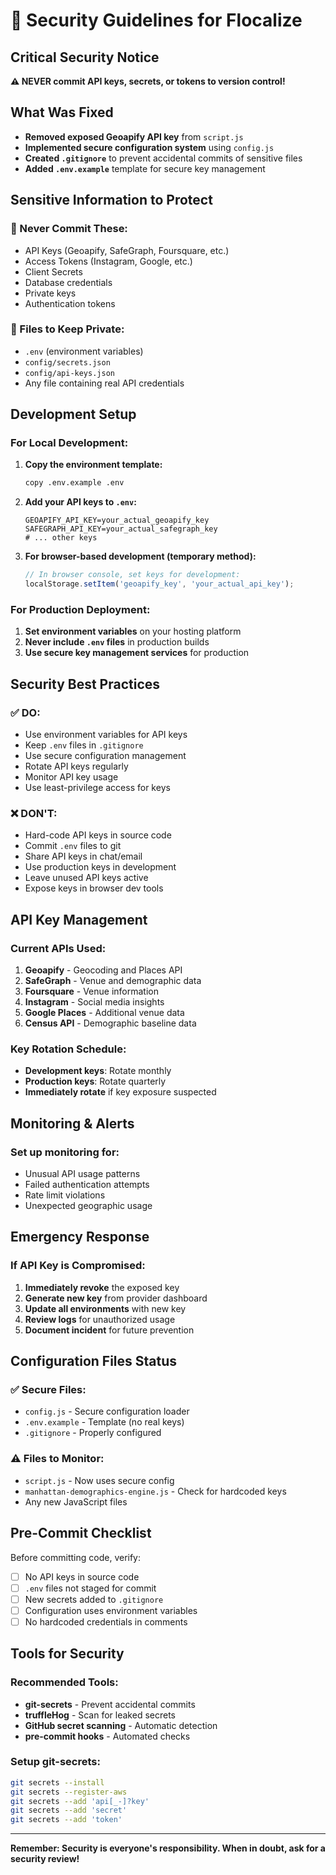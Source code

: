 # 🔐 Security Guidelines for Flocalize

## Critical Security Notice

**⚠️ NEVER commit API keys, secrets, or tokens to version control!**

## What Was Fixed

- **Removed exposed Geoapify API key** from `script.js`
- **Implemented secure configuration system** using `config.js`
- **Created `.gitignore`** to prevent accidental commits of sensitive files
- **Added `.env.example`** template for secure key management

## Sensitive Information to Protect

### 🚨 Never Commit These:
- API Keys (Geoapify, SafeGraph, Foursquare, etc.)
- Access Tokens (Instagram, Google, etc.)
- Client Secrets
- Database credentials
- Private keys
- Authentication tokens

### 📁 Files to Keep Private:
- `.env` (environment variables)
- `config/secrets.json`
- `config/api-keys.json`
- Any file containing real API credentials

## Development Setup

### For Local Development:

1. **Copy the environment template:**
   ```bash
   copy .env.example .env
   ```

2. **Add your API keys to `.env`:**
   ```
   GEOAPIFY_API_KEY=your_actual_geoapify_key
   SAFEGRAPH_API_KEY=your_actual_safegraph_key
   # ... other keys
   ```

3. **For browser-based development (temporary method):**
   ```javascript
   // In browser console, set keys for development:
   localStorage.setItem('geoapify_key', 'your_actual_api_key');
   ```

### For Production Deployment:

1. **Set environment variables** on your hosting platform
2. **Never include `.env` files** in production builds
3. **Use secure key management services** for production

## Security Best Practices

### ✅ DO:
- Use environment variables for API keys
- Keep `.env` files in `.gitignore`
- Use secure configuration management
- Rotate API keys regularly
- Monitor API key usage
- Use least-privilege access for keys

### ❌ DON'T:
- Hard-code API keys in source code
- Commit `.env` files to git
- Share API keys in chat/email
- Use production keys in development
- Leave unused API keys active
- Expose keys in browser dev tools

## API Key Management

### Current APIs Used:
1. **Geoapify** - Geocoding and Places API
2. **SafeGraph** - Venue and demographic data
3. **Foursquare** - Venue information
4. **Instagram** - Social media insights
5. **Google Places** - Additional venue data
6. **Census API** - Demographic baseline data

### Key Rotation Schedule:
- **Development keys**: Rotate monthly
- **Production keys**: Rotate quarterly
- **Immediately rotate** if key exposure suspected

## Monitoring & Alerts

### Set up monitoring for:
- Unusual API usage patterns
- Failed authentication attempts
- Rate limit violations
- Unexpected geographic usage

## Emergency Response

### If API Key is Compromised:
1. **Immediately revoke** the exposed key
2. **Generate new key** from provider dashboard
3. **Update all environments** with new key
4. **Review logs** for unauthorized usage
5. **Document incident** for future prevention

## Configuration Files Status

### ✅ Secure Files:
- `config.js` - Secure configuration loader
- `.env.example` - Template (no real keys)
- `.gitignore` - Properly configured

### ⚠️ Files to Monitor:
- `script.js` - Now uses secure config
- `manhattan-demographics-engine.js` - Check for hardcoded keys
- Any new JavaScript files

## Pre-Commit Checklist

Before committing code, verify:
- [ ] No API keys in source code
- [ ] `.env` files not staged for commit
- [ ] New secrets added to `.gitignore`
- [ ] Configuration uses environment variables
- [ ] No hardcoded credentials in comments

## Tools for Security

### Recommended Tools:
- **git-secrets** - Prevent accidental commits
- **truffleHog** - Scan for leaked secrets
- **GitHub secret scanning** - Automatic detection
- **pre-commit hooks** - Automated checks

### Setup git-secrets:
```bash
git secrets --install
git secrets --register-aws
git secrets --add 'api[_-]?key'
git secrets --add 'secret'
git secrets --add 'token'
```

---

**Remember: Security is everyone's responsibility. When in doubt, ask for a security review!**
